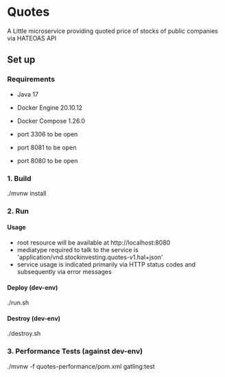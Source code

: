 # Quotes

A Little microservice providing quoted price of stocks of public companies via HATEOAS API

## Set up

### Requirements
* Java 17
* Docker Engine 20.10.12
* Docker Compose 1.26.0

* port 3306 to be open
* port 8081 to be open
* port 8080 to be open

### 1. Build

./mvnw install

### 2. Run

#### Usage

* root resource will be available at http://localhost:8080
* mediatype required to talk to the service is 'application/vnd.stockinvesting.quotes-v1.hal+json'
* service usage is indicated primarily via HTTP status codes and subsequently via error messages

#### Deploy (dev-env)

./run.sh

#### Destroy (dev-env)

./destroy.sh

### 3. Performance Tests (against dev-env)

./mvnw -f quotes-performance/pom.xml gatling:test
